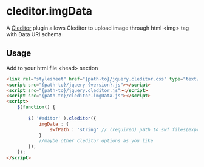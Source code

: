 cleditor.imgData
================

A [Cleditor](https://github.com/cleditor/cleditor) plugin allows Cleditor to upload image through html &lt;img> tag with
Data URI schema

Usage
-----

Add to your html file &lt;head&gt; section

```html
<link rel="stylesheet" href="{path-to}/jquery.cleditor.css" type="text/css" />
<script src="{path-to}/jquery-{version}.js"></script>
<script src="{path-to}/jquery.cleditor.js"></script>
<script src="{path-to}/cleditor.imgData.js"></script>
<script>
	$(function() {
		
		$( '#editor' ).cleditor({
			imgData : {
		    	swfPath : 'string' // (required) path to swf files(expressInstall.swf and filereader.swf)
			}
			//maybe other cleditor options as you like
	    });
	});
</script>
```
